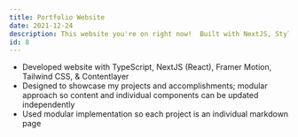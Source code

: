 ```yaml
---
title: Portfolio Website
date: 2021-12-24
description: This website you're on right now!  Built with NextJS, Styled with Tailwind CSS, and Animated with Framer Motion
id: 8
---
```

- Developed website with TypeScript, NextJS (React), Framer Motion, Tailwind CSS, & Contentlayer
- Designed to showcase my projects and accomplishments; modular approach so content and individual components can be updated independently
- Used modular implementation so each project is an individual markdown page